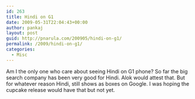 ```yaml
---
id: 263
title: Hindi on G1
date: 2009-05-31T22:04:43+00:00
author: pankaj
layout: post
guid: http://pnarula.com/200905/hindi-on-g1/
permalink: /2009/hindi-on-g1/
categories:
  - Misc
---
```

Am I the only one who care about seeing Hindi on G1 phone? So far the big search company has been very good for Hindi. Alok would attest that. But for whatever reason Hindi, still shows as boxes on Google. I was hoping the cupcake release would have that but not yet.